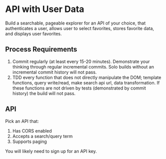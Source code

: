 API with User Data
===

Build a searchable, pageable explorer for an API of your choice, that authenticates a user, allows user to select favorites, stores favorite data, and displays user favorites.

## Process Requirements

1. Commit regularly (at least every 15-20 minutes). Demonstrate your thinking through regular incremental commits. Solo builds without an incremental commit history will not pass.
2. TDD every function that does not directly manipulate the DOM; template functions, query write/read, make search api url, data transformation. If these functions are not driven by tests (demonstrated by commit history) the build will not pass.

## API

Pick an API that:

1. Has CORS enabled
2. Accepts a search/query term
3. Supports paging

You will likely need to sign up for an API key.


